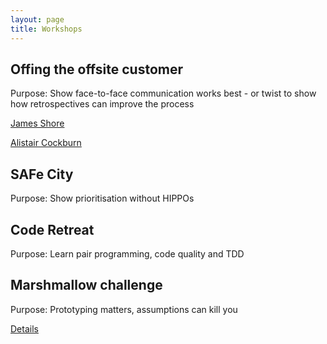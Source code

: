 ```yaml
---
layout: page
title: Workshops
---
```


## Offing the offsite customer

Purpose: Show face-to-face communication works best - or twist to show how retrospectives can improve the process

[James Shore](http://www.jamesshore.com/Presentations/OffingTheOffsiteCustomer.html)

[Alistair Cockburn](http://alistair.cockburn.us/The+Draw-This-Drawing+Game)

## SAFe City

Purpose: Show prioritisation without HIPPOs

## Code Retreat

Purpose: Learn pair programming, code quality and TDD

## Marshmallow challenge

Purpose: Prototyping matters, assumptions can kill you

[Details](http://www.tomwujec.com/design-projects/marshmallow-challenge/)
